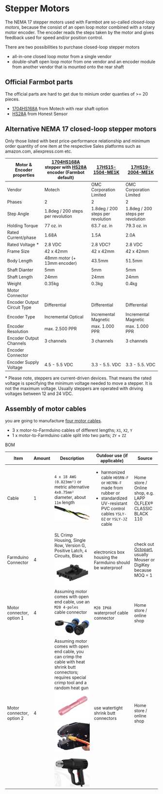 # Stepper Motors

The NEMA 17 stepper motors used with Farmbot are so-called *closed-loop motors*, because the consist of an open loop motor combined with a rotary motor encoder. The encoder reads the steps taken by the motor and gives feedback used for speed and/or position control.

There are two possibilities to purchase closed-loop stepper motors

* all-in-one closed loop motor from a single vendor
* double-shaft open loop motor from one vendor and an encoder module from another vendor that is mounted onto the rear shaft

## Official Farmbot parts
The official parts are hard to get due to minium order quanties of >= 20 pieces.
* [1704HS168A](http://motechmotor.com/productDetail-0104-32.html) from Motech with rear shaft option
* [HS28A](http://global.honestsensor.com.tw/pdf/HS28A_en.pdf) from Honest Sensor

## Alternative NEMA 17 closed-loop stepper motors
Only those listed with best price-performance relationship and minimum order quantity of one item at the respective Sales platforms such as amazon.com, aliexpress.com etc.

|Motor & Encoder properties|[1704HS168A](http://motechmotor.com/productDetail-0104-32.html) stepper with [HS28A](http://global.honestsensor.com.tw/pdf/HS28A_en.pdf) encoder (Farmbot default)|[17HS15-1504-ME1K](https://www.omc-stepperonline.com/closed-loop-stepper-motor/nema-17-closed-loop-stepper-motor-45ncm-64oz-in-with-magnetic-encoder-1000ppr-4000cpr.html)|[17HS19-2004-ME1K](https://www.omc-stepperonline.com/nema-17-closed-loop-stepper-motor-59ncm-84oz-in-with-magnetic-encoder-1000ppr-4000cpr.html)|
|-|-|-|-|
|Vendor|Motech|OMC Corporation Limited|OMC Corporation Limited|
|Phases|2|2|2|
|Step Angle|1.8deg / 200 steps per revolution|1.8deg / 200 steps per revolution|1.8deg / 200 steps per revolution|
|Holding Torque|77 oz. in|63.7 oz. in|79.3 oz. in|
|Rated Current/phase|1.68A|1.5A|2.0A|
|Rated Voltage *|2.8 VDC|2.8 VDC?|2.8 VDC|
|Frame Size|42 x 42mm|42 x 42mm|42 x 42mm|
|Body Length|48mm motor (+ 13mm encoder) |43.5mm|51.5mm|
|Shaft Dianter|5mm|5mm|5mm|
|Shaft Length|24mm|24mm|24mm|
|Weight|0.35kg|0.3kg|0.4kg|
|Motor Connector|
|Encoder Output Circuit Type|Differential|Differential|Differential
|Encoder Type|Incremental Optical|Incremental Magnetic|Incremental Magnetic|
|Encoder Resolution|max. 2.500 PPR|max. 1.000 PPR|max. 1.000 PPR|
|Encoder Output Channels|3 channels|3 channels|3 channels|
|Encoder Connector|
|Encoder Supply Voltage|4.5 - 5.5 VDC|3.3 - 5.5. VDC|3.3 - 5.5. VDC|

\* Please note, steppers are current-driven devices. That means the rated voltage is specifying the minimum voltage needed to move a stepper. It is not the maximum voltage. Usually steppers are operated with driving voltages between 12 and 24 VDC.

## Assembly of motor cables

you are going to manufacture [four motor cables](https://genesis.farm.bot/v1.6/bom/electronics-and-wiring/motor-cable#).

* 3 x motor-to-Farmduino cables of different lengths; ```X1```, ```X2```, ```Y```
* 1 x motor-to-Farmduino cable split into two parts; ```ZY``` + ```ZZ```

BOM

|Item|Amount|Description|Outdoor use (if applicable)|Source|
|-|-|-|-|-|
|Cable|1|```4 x 18 AWG (0.823mm²)``` or metric alternative ```4x0.75mm²``` diameter, about ```11m``` length<img src="motor-cable.jpg" width="350px">|<ul><li>harmonized cable ```H05RN-F``` or ```H07RN-F``` made from rubber or</li><li>standardized UV-resistant PVC control cables ```YSLY-OZ``` or ```YSLY-JZ``` cable</li>|Home store / Online shop, e.g. LAPP ÖLFLEX® CLASSIC BLACK 110|
|Farmduino Connector|4|SL Crimp Housing, Single Row, Version G, Positive Latch, ```4``` Circuits, Black<img src="motor-molex.jpg" width="350px">|electronics box housing the Farmduino should be waterproof|check out [Octopart](https://octopart.com/search?q=538-50-57-9404&currency=USD&specs=0), usually Mouser or DigiKey because MOQ = 1
|Motor connector, option 1|4|Assuming motor comes with open end cable, use an ```M20 4-poles``` cable connector<img src="cable-connector.jpg" width="350px">| ```M20 IP68``` waterproof cable connector|Home store / online shop|
|Motor connector, option 2|4|Assuming motor comes with open end cable, you can crimp the cable with heat shrink butt connectors; requires special crimp tool and a random heat gun<img src="butt-connector.jpg" width="350"><img src="crimp-tool.jpg" width="150px">&nbsp;<img src="heat-gun.jpg" width="150px">|use watertight shrink butt connectors|Home store / online shop|